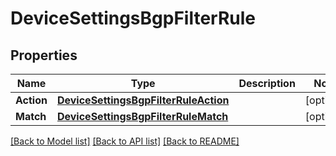# DeviceSettingsBgpFilterRule

## Properties

Name | Type | Description | Notes
------------ | ------------- | ------------- | -------------
**Action** | [**DeviceSettingsBgpFilterRuleAction**](device_settings_bgp_filter_rule_action.md) |  | [optional] 
**Match** | [**DeviceSettingsBgpFilterRuleMatch**](device_settings_bgp_filter_rule_match.md) |  | [optional] 

[[Back to Model list]](../README.md#documentation-for-models) [[Back to API list]](../README.md#documentation-for-api-endpoints) [[Back to README]](../README.md)


